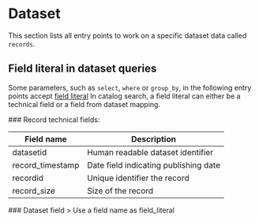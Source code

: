 # Dataset

This section lists all entry points to work on a specific dataset data called `records`.

## Field literal in dataset queries

Some parameters, such as `select`, `where` or `group_by`, in the following entry points accept [field literal](#field-literal)
In catalog search, a field literal can either be a technical field or a field from dataset mapping.

<div class=“clearfix”></div>
### Record technical fields:

Field name | Description
---------- | -----------
datasetid | Human readable dataset identifier
record_timestamp | Date field indicating publishing date
recordid | Unique identifier the record
record_size | Size of the record

<div class=“clearfix”></div>
### Dataset field
> Use a field name as field_literal
